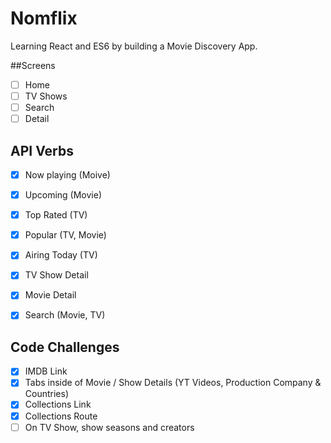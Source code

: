 # Nomflix
Learning React and ES6 by building a Movie Discovery App.

##Screens
- [ ] Home
- [ ] TV Shows
- [ ] Search
- [ ] Detail

## API Verbs
- [X] Now playing (Moive)
- [X] Upcoming (Movie)  
- [X] Top Rated (TV)
- [X] Popular (TV, Movie)
- [X] Airing Today (TV)
- [X] TV Show Detail
- [X] Movie Detail
- [X] Search (Movie, TV)


## Code Challenges
- [X] IMDB Link
- [X] Tabs inside of Movie / Show Details (YT Videos, Production Company & Countries)
- [X] Collections Link
- [X] Collections Route
- [ ] On TV Show, show seasons and creators